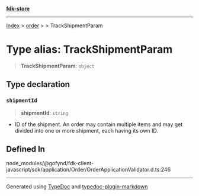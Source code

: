 [**fdk-store**](../../../README.md)
***

[Index](../../../API.md) > [order](../../README.md) > [<internal>](../README.md) > TrackShipmentParam

# Type alias: TrackShipmentParam

> **TrackShipmentParam**: `object`

## Type declaration

### `shipmentId`

> **shipmentId**: `string`

- ID of the shipment. An order may contain
multiple items and may get divided into one or more shipment, each having
its own ID.

## Defined In

node\_modules/@gofynd/fdk-client-javascript/sdk/application/Order/OrderApplicationValidator.d.ts:246

***
Generated using [TypeDoc](https://typedoc.org/) and [typedoc-plugin-markdown](https://www.npmjs.com/package/typedoc-plugin-markdown)
